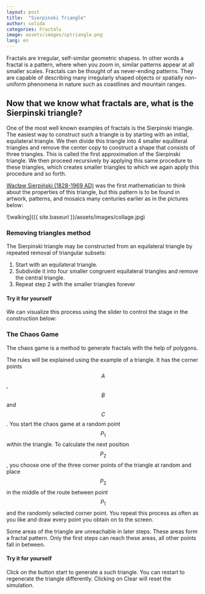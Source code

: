 ```yaml
---
layout: post
title:  "Sierpinski Triangle"
author: solida
categories: Fractals
image: assets/images/sptriangle.png
lang: en
---
```

Fractals are irregular, self-similar geometric shapess. 
In other words a fractal is a pattern, where when you zoom in, similar patterns appear at all smaller scales. Fractals can be thought of as never-ending patterns.
They are capable of describing many irregularly shaped objects or spatially non-uniform phenomena in nature such as coastlines and mountain ranges.


## Now that we know what fractals are, what is the Sierpinski triangle?
One of the most well known examples of fractals is the Sierpinski triangle. The easiest way to construct such a triangle is by starting with an initial, equilateral triangle. We then divide this triangle into 4 smaller equiliteral triangles and remove the center copy to construct a shape that consists of three triangles. This is called the first approximation of the Sierpinski triangle. We then proceed recursively by applying this same procedure to these triangles, which creates smaller triangles to which we again apply this procedure and so forth. 

[Wacław Sierpiński (1828-1969 AD)](https://en.wikipedia.org/wiki/Wac%C5%82aw_Sierpi%C5%84ski) was the first mathematician to think about the properties of this triangle, but this pattern is to be found in artwork, patterns, and mosaics many centuries earlier as in the pictures below:

![walking]({{ site.baseurl }}/assets/images/collage.jpg)

### Removing triangles method

The Sierpinski triangle may be constructed from an equilateral triangle by repeated removal of triangular subsets:
1. Start with an equilateral triangle.
2. Subdivide it into four smaller congruent equilateral triangles and remove the central triangle.
3. Repeat step 2 with the smaller triangles forever


#### Try it for yourself
We can visualize this process using the slider to control the stage in the construction below:
<div id="observablehq-f40c7c08">
  <div class="observablehq-viewof-sierp_steps"></div>
  <div class="observablehq-sierp_approx"></div>
</div>
<script type="module">
  import {Runtime, Inspector} from "https://cdn.jsdelivr.net/npm/@observablehq/runtime@4/dist/runtime.js";
  import define from "https://api.observablehq.com/@864af2bf64442aa6/construction-of-the-serpinski-triangle.js?v=3";
  (new Runtime).module(define, name => {
    if (name === "viewof sierp_steps") return Inspector.into("#observablehq-f40c7c08 .observablehq-viewof-sierp_steps")();
    if (name === "sierp_approx") return Inspector.into("#observablehq-f40c7c08 .observablehq-sierp_approx")();
  });
</script>

### The Chaos Game

The chaos game is a method to generate fractals with the help of polygons.

The rules will be explained using the example of a triangle. It has the corner points $$A$$, $$B$$ and $$C$$. You start the chaos game at a random point $$P_1$$ within the triangle. To calculate the next position $$P_2$$, you choose one of the three corner points of the triangle at random and place $$P_2$$ in the middle of the route between point $$P_1$$ and the randomly selected corner point. 
You repeat this process as often as you like and draw every point you obtain on to the screen.

Some areas of the triangle are unreachable in later steps. 
These areas form a fractal pattern. Only the first steps can reach these areas, all other points fall in between.

#### Try it for yourself

Click on the button start to generate a such triangle.
You can restart to regenerate the triangle differently.
Clicking on Clear will reset the simulation.
<div id="observablehq-a077419d">
  <div class="observablehq-viewof-start"></div>
  <div class="observablehq-viewof-clear"></div>
  <div class="observablehq-canvas"></div>
</div>
<script type="module">
  import {Runtime, Inspector} from "https://cdn.jsdelivr.net/npm/@observablehq/runtime@4/dist/runtime.js";
  import define from "https://api.observablehq.com/@864af2bf64442aa6/construction-of-the-serpinski-triangle.js?v=3";
  (new Runtime).module(define, name => {
    if (name === "viewof start") return Inspector.into("#observablehq-a077419d .observablehq-viewof-start")();
    if (name === "viewof clear") return Inspector.into("#observablehq-a077419d .observablehq-viewof-clear")();
    if (name === "canvas") return Inspector.into("#observablehq-a077419d .observablehq-canvas")();
  });
</script>
